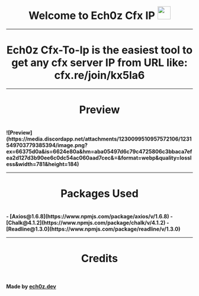 <h1 align="center"><b>Welcome to Ech0z Cfx IP </b><img src="https://media.giphy.com/media/hvRJCLFzcasrR4ia7z/giphy.gif" width="35"></h1>

---

<h1 align="center"><b>Ech0z Cfx-To-Ip is the easiest tool to get any cfx server IP from URL like: cfx.re/join/kx5la6</h1>

---

<h1 align="center"><b>Preview</h1>
    <br/>
![Preview](https://media.discordapp.net/attachments/1230099510957572106/1231549703779385394/image.png?ex=66375d0a&is=6624e80a&hm=aba05497d6c79c4725806c3bbaca7efea2d127d3b90ee6c0dc54ac060aad7cec&=&format=webp&quality=lossless&width=781&height=184)

---
<h1 align="center"><b>Packages Used</h1>
    <br/>
- [Axios@1.6.8](https://www.npmjs.com/package/axios/v/1.6.8)
- [Chalk@4.1.2](https://www.npmjs.com/package/chalk/v/4.1.2)
- [Readline@1.3.0](https://www.npmjs.com/package/readline/v/1.3.0)

---

<h1 align="center"><b>Credits</h1>
    <br/>

Made by [ech0z.dev](https://discord.com/users/1135627677441736704)
